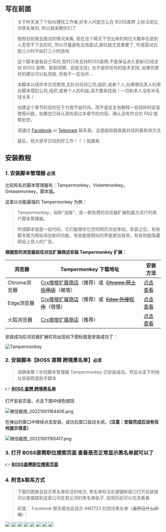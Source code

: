 ## **写在前面**

> 关于昨天发了个贴吐槽找工作难,好多人问是怎么在 BOSS直聘 上标注若比邻黑名单的, 所以我来教你们了
>
> 按照目前我去面试的情况来看, 现在这个境况下空出来的岗位大概率也是别人忍受不下去的坑, 所以尽量避免无效面试,避坑就尤其重要了, 毕竟面试白跑三小时不如打三小时游戏
>
> 这个脚本是我自己写的,暂时只有支持BOSS直聘,不能保证永久更新(已经支持 BOSS 直聘、智联招聘、前程无忧), 也不提供任何的技术支持, 如果你更好的建议可以私信我, 但我不一定会听....
>
> 本脚本以纯学术交流使用,无针对任何公司,组织,或者个人,如果哪位高人利用此脚本侵犯公司,组织,或者个人的利益,请不要来找我！一切和本人没有半毛钱关系！
>
> 创建这个章节的目的在于为我节省时间，而不是反复地解释一些琐碎的安装使用问题，如果您已经认真检索过本章节的内容，确认没有符合的 FAQ 能帮到您，
>
> 请通过 [Facebook](https://www.facebook.com/MaiXiaoMeng)  or  [Telegram](https://t.me/MaiXiaoMeng) 联系我，这是能和我直接对话的最有效方法
>
> 最后，祝大家早日找到好工作！！！就酱紫

## 安装教程

### 1. 安装脚本管理器 **`必须`**

比较知名的脚本管理器有：Tampermonkey，Violentmonkey，Greasemonkey，脚本猫。

这里以功能最强的 Tampermonkey 为例：

> Tampermonkey，俗称“油猴”，是一款免费的浏览器扩展和最为流行的用户脚本管理器。
>
> 所谓脚本就是一段代码，它们能够优化您的网页浏览体验。安装之后，有些脚本能为网站添加新的功能，有些能使网站的界面更加易用，有些则能隐藏网站上烦人的广告。

**根据您的浏览器前往对应扩展商店安装  Tampermonkey 扩展：**

| 浏览器       | Tampermonkey 下载地址                                                                                                                                                                                                         | 安装方法                                                                                                          |
| ------------ | ----------------------------------------------------------------------------------------------------------------------------------------------------------------------------------------------------------------------------- | ----------------------------------------------------------------------------------------------------------------- |
| Chrome浏览器 | [Crx搜搜扩展商店](https://www.crxsoso.com/webstore/detail/dhdgffkkebhmkfjojejmpbldmpobfkfo)（推荐）或  ~~[Chrome 网上应用店](https://chrome.google.com/webstore/detail/tampermonkey/dhdgffkkebhmkfjojejmpbldmpobfkfo)~~（被墙）  | [点击查看](https://www.baiduyun.wiki/zh-cn/crx.html?spm=1664612349106#chrome%E6%B5%8F%E8%A7%88%E5%99%A8)             |
| Edge浏览器   | [Crx搜搜扩展商店](https://www.crxsoso.com/addon/detail/iikmkjmpaadaobahmlepeloendndfphd)（推荐）或  ~~[Edge 外接程序](https://microsoftedge.microsoft.com/addons/detail/tampermonkey/iikmkjmpaadaobahmlepeloendndfphd)~~（很慢） | [点击查看](https://www.baiduyun.wiki/zh-cn/crx.html?spm=1664612349106#edge%E6%B5%8F%E8%A7%88%E5%99%A8)               |
| 火狐浏览器   | [Crx搜搜扩展商店](https://www.crxsoso.com/firefox/detail/tampermonkey)（推荐）                                                                                                                                                   | [点击查看](https://www.baiduyun.wiki/zh-cn/crx.html?spm=1664612349106#%E7%81%AB%E7%8B%90%E6%B5%8F%E8%A7%88%E5%99%A8) |

安装成功后浏览器扩展栏将出现如下图标就是安装成功了：

![Tampermonkey](https://vkceyugu.cdn.bspapp.com/VKCEYUGU-0d8c17ea-3b18-45d5-bf2f-64e5c812dfc9/16b28aa3-ac95-4085-a563-8447399b566c.png)

### 2. 安装脚本【BOSS 直聘 跨境黑名单】**`必须`**

> 请确保第 1 步的脚本管理器 Tampermonkey 已安装成功。然后点击下列地址安装网盘助手脚本

👉 **[BOSS 直聘 跨境黑名单](https://greasyfork.org/zh-CN/scripts/448162)**

打开安装页面，点击下图中绿色按钮

![微信截图_20221001164406.png](https://tva1.sinaimg.cn/large/006UJlBGgy1h6pvu3kf6qj30r50ditf4.jpg)

在弹出的窗口中继续点击安装，成功后窗口自动关闭，**（注意：安装完成后没有任何提示信息）**

![微信截图_20221001165417.png](https://tva1.sinaimg.cn/large/006UJlBGgy1h6pw1t9vj6j30q90d97ah.jpg)

### 3. 打开 BOSS直聘职位搜索页面 查看是否正常显示黑名单就可以了

👉 **[BOSS直聘职位搜索页面](https://www.zhipin.com/web/geek/job?query=%E8%B7%A8%E5%A2%83%E7%94%B5%E5%95%86%E8%BF%90%E8%90%A5)**

### 4. 附言&联系方式

> 下面的图是会显示黑名单标注的地方, 黑名单标注右键键新窗口打开此链接可以直接跳到这家公司在若比邻的黑名单贴子, 投简历前可以先去看看
>
> 彩蛋： Facebook 聊天框也会显示 AMZ123 的测评黑名单（~~虽然没什么卵用~~）：

![](https://s3.bmp.ovh/imgs/2022/07/20/1aa262064ede048a.png)
![](https://s3.bmp.ovh/imgs/2022/07/20/a8685344af0d6be8.png)
![](https://s3.bmp.ovh/imgs/2022/07/20/b9bf85a3c82dd131.png)
![](https://s3.bmp.ovh/imgs/2022/07/25/b3fa9970fe35767b.png)
![](https://s3.bmp.ovh/imgs/2022/07/23/692476068165aaa4.png)
![](https://s3.bmp.ovh/imgs/2022/07/23/16f06b56747322ed.png)
![](https://s3.bmp.ovh/imgs/2022/07/23/921139007d518388.png)
![](https://s3.bmp.ovh/imgs/2022/07/23/b0edf6a02d5ac7e7.png)
